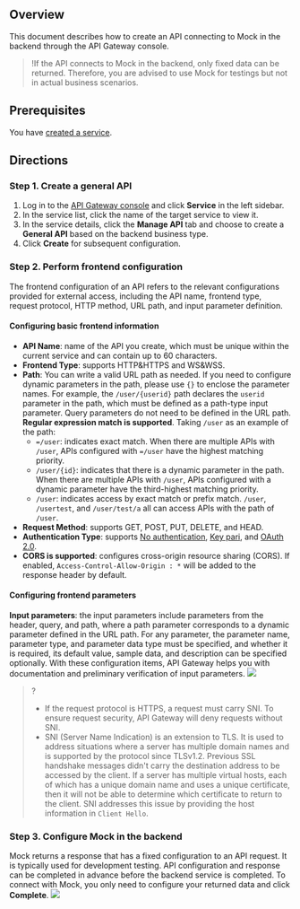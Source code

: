 ## Overview

This document describes how to create an API connecting to Mock in the backend through the API Gateway console.

>!If the API connects to Mock in the backend, only fixed data can be returned. Therefore, you are advised to use Mock for testings but not in actual business scenarios.


## Prerequisites
You have [created a service](https://intl.cloud.tencent.com/document/product/628/11787).


## Directions
### Step 1. Create a general API

1. Log in to the [API Gateway console](https://console.cloud.tencent.com/apigateway/index?rid=1) and click **Service** in the left sidebar.
2. In the service list, click the name of the target service to view it.
3. In the service details, click the **Manage API** tab and choose to create a **General API** based on the backend business type.
4. Click **Create** for subsequent configuration.

### Step 2. Perform frontend configuration

The frontend configuration of an API refers to the relevant configurations provided for external access, including the API name, frontend type, request protocol, HTTP method, URL path, and input parameter definition.

#### Configuring basic frontend information

- **API Name**: name of the API you create, which must be unique within the current service and can contain up to 60 characters.
- **Frontend Type**: supports HTTP&HTTPS and WS&WSS.
- **Path**: You can write a valid URL path as needed. If you need to configure dynamic parameters in the path, please use `{}` to enclose the parameter names. For example, the `/user/{userid}` path declares the `userid` parameter in the path, which must be defined as a path-type input parameter. Query parameters do not need to be defined in the URL path.
  **Regular expression match is supported**. Taking `/user` as an example of the path:
	- `=/user`: indicates exact match. When there are multiple APIs with `/user`, APIs configured with `=/user` have the highest matching priority.
	- `/user/{id}`: indicates that there is a dynamic parameter in the path. When there are multiple APIs with `/user`, APIs configured with a dynamic parameter have the third-highest matching priority.
	- `/user`: indicates access by exact match or prefix match. `/user`, `/usertest`, and `/user/test/a` all can access APIs with the path of `/user`.
- **Request Method**: supports GET, POST, PUT, DELETE, and HEAD.
- **Authentication Type**: supports [No authentication](https://intl.cloud.tencent.com/document/product/628/11820), [Key pari](https://intl.cloud.tencent.com/document/product/628/11819), and [OAuth 2.0](https://intl.cloud.tencent.com/document/product/628/34065).
- **CORS is supported**: configures cross-origin resource sharing (CORS). If enabled, `Access-Control-Allow-Origin : *` will be added to the response header by default.

#### Configuring frontend parameters

**Input parameters**: the input parameters include parameters from the header, query, and path, where a path parameter corresponds to a dynamic parameter defined in the URL path. For any parameter, the parameter name, parameter type, and parameter data type must be specified, and whether it is required, its default value, sample data, and description can be specified optionally. With these configuration items, API Gateway helps you with documentation and preliminary verification of input parameters.
![](https://main.qcloudimg.com/raw/a02b6d507c93458f90a7d52d00b180e4.png)

> ?
> - If the request protocol is HTTPS, a request must carry SNI. To ensure request security, API Gateway will deny requests without SNI.
> - SNI (Server Name Indication) is an extension to TLS. It is used to address situations where a server has multiple domain names and is supported by the protocol since TLSv1.2. Previous SSL handshake messages didn't carry the destination address to be accessed by the client. If a server has multiple virtual hosts, each of which has a unique domain name and uses a unique certificate, then it will not be able to determine which certificate to return to the client. SNI addresses this issue by providing the host information in `Client Hello`.

### Step 3. Configure Mock in the backend

Mock returns a response that has a fixed configuration to an API request. It is typically used for development testing. API configuration and response can be completed in advance before the backend service is completed. To connect with Mock, you only need to configure your returned data and click **Complete**.
![](https://main.qcloudimg.com/raw/4e1f9bfb605e9051ad08e8f331cbd90d.png)
